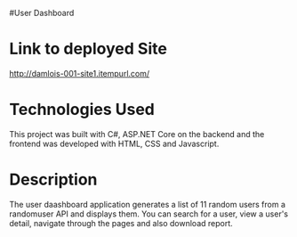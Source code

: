 #User Dashboard

# Link to deployed Site
http://damlois-001-site1.itempurl.com/
# Technologies Used
This project was built with C#, ASP.NET Core on the backend and the frontend was developed with HTML, CSS and Javascript.
# Description
The user daashboard application generates a list of 11 random users from a randomuser API and displays them. You can search for a user, view a user's detail, navigate through the pages and also download report.

